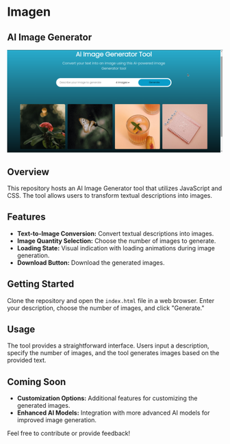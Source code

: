 # Imagen

## AI Image Generator

<img src="https://github.com/ramo-dev/imagen/blob/main/Imagenn.png?raw=true">

## Overview

This repository hosts an AI Image Generator tool that utilizes JavaScript and CSS. The tool allows users to transform textual descriptions into images.

## Features

- **Text-to-Image Conversion:** Convert textual descriptions into images.
- **Image Quantity Selection:** Choose the number of images to generate.
- **Loading State:** Visual indication with loading animations during image generation.
- **Download Button:** Download the generated images.

## Getting Started

Clone the repository and open the `index.html` file in a web browser. Enter your description, choose the number of images, and click "Generate."

## Usage

The tool provides a straightforward interface. Users input a description, specify the number of images, and the tool generates images based on the provided text.

## Coming Soon

- **Customization Options:** Additional features for customizing the generated images.
- **Enhanced AI Models:** Integration with more advanced AI models for improved image generation.

Feel free to contribute or provide feedback!
